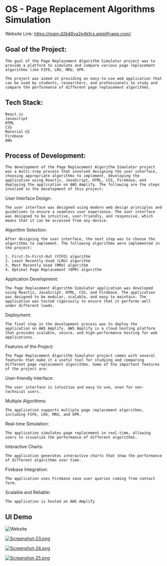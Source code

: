 
# OS - Page Replacement Algorithms Simulation

Website Link: https://main.d2k48va2e4kfcx.amplifyapp.com/

## Goal of the Project:

    The goal of the Page Replacement Algorithm Simulator project was to provide a platform to simulate and compare various page replacement algorithms like FIFO, LRU, MRU, OPR. 

    The project was aimed at providing an easy-to-use web application that can be used by students, researchers, and professionals to study and compare the performance of different page replacement algorithms. 

## Tech Stack:

    React.js
    Javascript
    HTML
    CSS
    Material-UI
    Firebase
    AWS

## Process of Development:

    The development of the Page Replacement Algorithm Simulator project was a multi-step process that involved designing the user interface, choosing appropriate algorithms to implement, developing the application using Reactjs, JavaScript, HTML, CSS, Firebase, and deploying the application on AWS Amplify. The following are the steps involved in the development of this project:

User Interface Design:

    The user interface was designed using modern web design principles and guidelines to ensure a seamless user experience. The user interface was designed to be intuitive, user-friendly, and responsive, which means that it can be accessed from any device.
    
Algorithm Selection: 

    After designing the user interface, the next step was to choose the algorithms to implement. The following algorithms were implemented in the project:

    1. First-In-First-Out (FIFO) algorithm
    2. Least Recently Used (LRU) algorithm
    3. Most Recently Used (MRU) algorithm
    4. Optimal Page Replacement (OPR) algorithm

Application Development: 

    The Page Replacement Algorithm Simulator application was developed using Reactjs, JavaScript, HTML, CSS, and Firebase. The application was designed to be modular, scalable, and easy to maintain. The application was tested rigorously to ensure that it performs well under different loads.

Deployment:

    The final step in the development process was to deploy the application on AWS Amplify. AWS Amplify is a cloud hosting platform that provides scalable, secure, and high-performance hosting for web applications.

Features of the Project:

    The Page Replacement Algorithm Simulator project comes with several features that make it a useful tool for studying and comparing different page replacement algorithms. Some of the important features of the project are:

User-friendly Interface:

    The user interface is intuitive and easy to use, even for non-technical users.

Multiple Algorithms: 

    The application supports multiple page replacement algorithms, including FIFO, LRU, MRU, and OPR.

Real-time Simulation: 

    The application simulates page replacement in real-time, allowing users to visualize the performance of different algorithms.

Interactive Charts:

    The application generates interactive charts that show the performance of different algorithms over time.

Firebase Integration: 

    The application uses Firebase save user queries coming from contact form.

Scalable and Reliable: 

    The application is hosted on AWS Amplify


## UI Demo



![Website](https://i.postimg.cc/qMYBczMj/Screenshot-22.png)

[![Screenshot-23.png](https://i.postimg.cc/SsymQ9DN/Screenshot-23.png)](https://postimg.cc/8Fn2tj2q)

[![Screenshot-24.png](https://i.postimg.cc/5yy1LMhh/Screenshot-24.png)](https://postimg.cc/34sPQzJ1)

[![Screenshot-25.png](https://i.postimg.cc/0QcPzNBG/Screenshot-25.png)](https://postimg.cc/XGGThn3X)
